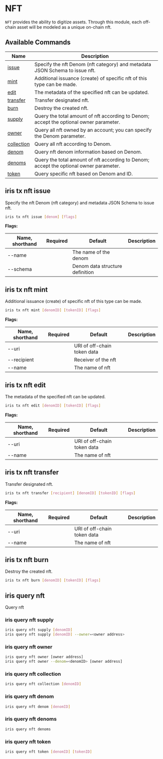 # NFT

`NFT` provides the ability to digitize assets. Through this module, each off-chain asset will be modeled as a unique on-chain nft.

## Available Commands

| Name                                   | Description                 |
| -------------------------------------- | --------------------------- |
| [issue](#iris-tx-nft-issue)        | Specify the nft Denom (nft category) and metadata JSON Schema to issue nft.    |
| [mint](#iris-tx-nft-mint)          | Additional issuance (create) of specific nft of this type can be made.    |
| [edit](#iris-tx-nft-edit)          | The metadata of the specified nft can be updated.   |
| [transfer](#iris-tx-nft-transfer)  | Transfer designated nft.   |
| [burn](#iris-tx-nft-burn)          | Destroy the created nft.   | 
| [supply](#iris-query-nft-supply)   | Query the total amount of nft according to Denom; accept the optional owner parameter. | 
| [owner](#iris-query-nft-owner)    | Query all nft owned by an account; you can specify the Denom parameter. | 
| [collection](#iris-query-nft-collection)   | Query all nft according to Denom. | 
| [denom](#iris-query-nft-denom)   | Query nft denom information based on Denom. | 
| [denoms](#iris-query-nft-denoms)   | Query the total amount of nft according to Denom; accept the optional owner parameter. | 
| [token](#iris-query-nft-token)   | Query specific nft based on Denom and ID. |                                    

## iris tx nft issue

Specify the nft Denom (nft category) and metadata JSON Schema to issue nft.   

```bash
iris tx nft issue [denom] [flags]
```

**Flags:**

| Name, shorthand      | Required | Default | Description     |
| -------------------- | --------- | -------------------------------------------------- | ---- |
| --name               |           | The name of the denom                |          |
| --schema             |         | Denom data structure definition         |          |


## iris tx nft mint

Additional issuance (create) of specific nft of this type can be made.  

```bash
iris tx nft mint [denomID] [tokenID] [flags]
```

**Flags:**

| Name, shorthand      | Required | Default | Description     |
| ----------- | ----- | -------------------------------------- | ---- |
| --uri       |  |  URI of off-chain token data              |      |
| --recipient  | |  Receiver of the nft   |  |
| --name       |  | The name of nft     |      |


## iris tx nft edit

The metadata of the specified nft can be updated. 

```bash
iris tx nft edit [denomID] [tokenID] [flags]
```

**Flags:**

| Name, shorthand      | Required | Default | Description     |
| ----------- | ----- | -------------------------------------- | ---- |
| --uri       |  |   URI of off-chain token data                   |      |
| --name       |  | The name of nft       |      |


## iris tx nft transfer 

Transfer designated nft. 

```bash
iris tx nft transfer [recipient] [denomID] [tokenID] [flags]
```

**Flags:**

| Name, shorthand      | Required | Default | Description     |
| ----------- | ----- | -------------------------------------- | ---- |
| --uri       |  |  URI of off-chain token data                |      |
| --name       |  | The name of nft       |      |


## iris tx nft burn 

Destroy the created nft. 

```bash
iris tx nft burn [denomID] [tokenID] [flags]
```


## iris query nft 

Query nft 

### iris query nft supply 

```bash
iris query nft supply [denomID] 
iris query nft supply [denomID] --owner=<owner address>
```

### iris query nft owner 

```bash
iris query nft owner [owner address]
iris query nft owner --denom=<denomID> [owner address]
```

### iris query nft collection 

```bash
iris query nft collection [denomID] 
```

### iris query nft denom 

```bash
iris query nft denom [denomID]
```

### iris query nft denoms 

```bash
iris query nft denoms 
```

### iris query nft token 

```bash
iris query nft token [denomID] [tokenID]
```